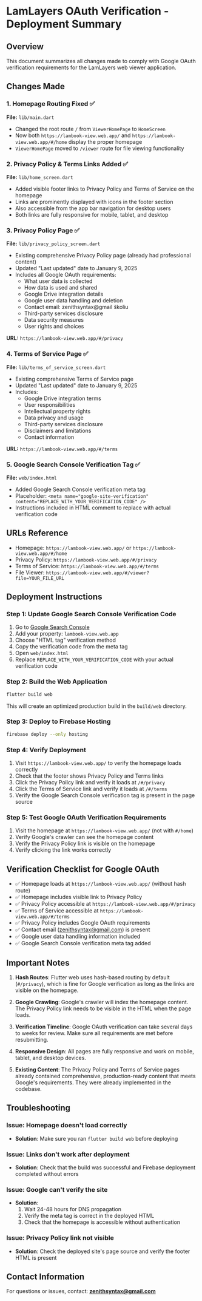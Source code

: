 # LamLayers OAuth Verification - Deployment Summary

## Overview
This document summarizes all changes made to comply with Google OAuth verification requirements for the LamLayers web viewer application.

## Changes Made

### 1. Homepage Routing Fixed ✅
**File:** `lib/main.dart`
- Changed the root route `/` from `ViewerHomePage` to `HomeScreen`
- Now both `https://lambook-view.web.app/` and `https://lambook-view.web.app/#/home` display the proper homepage
- `ViewerHomePage` moved to `/viewer` route for file viewing functionality

### 2. Privacy Policy & Terms Links Added ✅
**File:** `lib/home_screen.dart`
- Added visible footer links to Privacy Policy and Terms of Service on the homepage
- Links are prominently displayed with icons in the footer section
- Also accessible from the app bar navigation for desktop users
- Both links are fully responsive for mobile, tablet, and desktop

### 3. Privacy Policy Page ✅
**File:** `lib/privacy_policy_screen.dart`
- Existing comprehensive Privacy Policy page (already had professional content)
- Updated "Last updated" date to January 9, 2025
- Includes all Google OAuth requirements:
  - What user data is collected
  - How data is used and shared
  - Google Drive integration details
  - Google user data handling and deletion
  - Contact email: zenithsyntax@gmail školiu
  - Third-party services disclosure
  - Data security measures
  - User rights and choices

**URL:** `https://lambook-view.web.app/#/privacy`

### 4. Terms of Service Page ✅
**File:** `lib/terms_of_service_screen.dart`
- Existing comprehensive Terms of Service page
- Updated "Last updated" date to January 9, 2025
- Includes:
  - Google Drive integration terms
  - User responsibilities
  - Intellectual property rights
  - Data privacy and usage
  - Third-party services disclosure
  - Disclaimers and limitations
  - Contact information

**URL:** `https://lambook-view.web.app/#/terms`

### 5. Google Search Console Verification Tag ✅
**File:** `web/index.html`
- Added Google Search Console verification meta tag
- Placeholder: `<meta name="google-site-verification" content="REPLACE_WITH_YOUR_VERIFICATION_CODE" />`
- Instructions included in HTML comment to replace with actual verification code

## URLs Reference
- Homepage: `https://lambook-view.web.app/` or `https://lambook-view.web.app/#/home`
- Privacy Policy: `https://lambook-view.web.app/#/privacy`
- Terms of Service: `https://lambook-view.web.app/#/terms`
- File Viewer: `https://lambook-view.web.app/#/viewer?file=YOUR_FILE_URL`

## Deployment Instructions

### Step 1: Update Google Search Console Verification Code
1. Go to [Google Search Console](https://search.google.com/search-console)
2. Add your property: `lambook-view.web.app`
3. Choose "HTML tag" verification method
4. Copy the verification code from the meta tag
5. Open `web/index.html`
6. Replace `REPLACE_WITH_YOUR_VERIFICATION_CODE` with your actual verification code

### Step 2: Build the Web Application
```bash
flutter build web
```

This will create an optimized production build in the `build/web` directory.

### Step 3: Deploy to Firebase Hosting
```bash
firebase deploy --only hosting
```

### Step 4: Verify Deployment
1. Visit `https://lambook-view.web.app/` to verify the homepage loads correctly
2. Check that the footer shows Privacy Policy and Terms links
3. Click the Privacy Policy link and verify it loads at `/#/privacy`
4. Click the Terms of Service link and verify it loads at `/#/terms`
5. Verify the Google Search Console verification tag is present in the page source

### Step 5: Test Google OAuth Verification Requirements
1. Visit the homepage at `https://lambook-view.web.app/` (not with `#/home`)
2. Verify Google's crawler can see the homepage content
3. Verify the Privacy Policy link is visible on the homepage
4. Verify clicking the link works correctly

## Verification Checklist for Google OAuth

- ✅ Homepage loads at `https://lambook-view.web.app/` (without hash route)
- ✅ Homepage includes visible link to Privacy Policy
- ✅ Privacy Policy accessible at `https://lambook-view.web.app/#/privacy`
- ✅ Terms of Service accessible at `https://lambook-view.web.app/#/terms`
- ✅ Privacy Policy includes Google OAuth requirements
- ✅ Contact email (zenithsyntax@gmail.com) is present
- ✅ Google user data handling information included
- ✅ Google Search Console verification meta tag added

## Important Notes

1. **Hash Routes**: Flutter web uses hash-based routing by default (`#/privacy`), which is fine for Google verification as long as the links are visible on the homepage.

2. **Google Crawling**: Google's crawler will index the homepage content. The Privacy Policy link needs to be visible in the HTML when the page loads.

3. **Verification Timeline**: Google OAuth verification can take several days to weeks for review. Make sure all requirements are met before resubmitting.

4. **Responsive Design**: All pages are fully responsive and work on mobile, tablet, and desktop devices.

5. **Existing Content**: The Privacy Policy and Terms of Service pages already contained comprehensive, production-ready content that meets Google's requirements. They were already implemented in the codebase.

## Troubleshooting

### Issue: Homepage doesn't load correctly
- **Solution**: Make sure you ran `flutter build web` before deploying

### Issue: Links don't work after deployment
- **Solution**: Check that the build was successful and Firebase deployment completed without errors

### Issue: Google can't verify the site
- **Solution**: 
  1. Wait 24-48 hours for DNS propagation
  2. Verify the meta tag is correct in the deployed HTML
  3. Check that the homepage is accessible without authentication

### Issue: Privacy Policy link not visible
- **Solution**: Check the deployed site's page source and verify the footer HTML is present

## Contact Information
For questions or issues, contact: **zenithsyntax@gmail.com**

